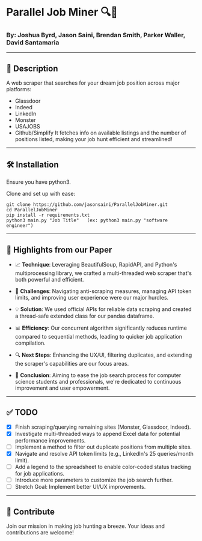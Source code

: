 # Parallel Job Miner 🔍💼
### By: Joshua Byrd, Jason Saini, Brendan Smith, Parker Waller,  David Santamaria

---

## 📝 Description
A web scraper that searches for your dream job position across major platforms:
-  Glassdoor
-  Indeed
-  LinkedIn
-  Monster
-  USAJOBS
-  Github/Simplify 
It fetches info on available listings and the number of positions listed, making your job hunt efficient and streamlined!

---

## 🛠 Installation

Ensure you have python3.

Clone and set up with ease:
```
git clone https://github.com/jasonsaini/ParallelJobMiner.git
cd ParallelJobMiner
pip install -r requirements.txt
python3 main.py "Job Title"   (ex: python3 main.py "software engineer")
```

---

## 🚀 Highlights from our Paper

- 📈 **Technique**: Leveraging BeautifulSoup, RapidAPI, and Python's multiprocessing library, we crafted a multi-threaded web scraper that's both powerful and efficient.

- 🤔 **Challenges**: Navigating anti-scraping measures, managing API token limits, and improving user experience were our major hurdles.

- 💡 **Solution**: We used official APIs for reliable data scraping and created a thread-safe extended class for our pandas dataframe.

- 📊 **Efficiency**: Our concurrent algorithm significantly reduces runtime compared to sequential methods, leading to quicker job application compilation.

- 🔍 **Next Steps**: Enhancing the UX/UI, filtering duplicates, and extending the scraper's capabilities are our focus areas.

- 🌟 **Conclusion**: Aiming to ease the job search process for computer science students and professionals, we're dedicated to continuous improvement and user empowerment.

---

## ✅ TODO

- [X] Finish scraping/querying remaining sites (Monster, Glassdoor, Indeed).
- [X] Investigate multi-threaded ways to append Excel data for potential performance improvements.
- [ ] Implement a method to filter out duplicate positions from multiple sites.
- [X] Navigate and resolve API token limits (e.g., LinkedIn's 25 queries/month limit).
- [ ] Add a legend to the spreadsheet to enable color-coded status tracking for job applications.
- [ ] Introduce more parameters to customize the job search further.
- [ ] Stretch Goal: Implement better UI/UX improvements.

---

## 🤝 Contribute
Join our mission in making job hunting a breeze. Your ideas and contributions are welcome!
